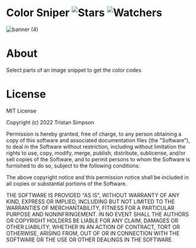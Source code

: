 # Color Sniper ![Stars](https://img.shields.io/github/stars/realTristan/ColorSnipper?color=brightgreen) ![Watchers](https://img.shields.io/github/watchers/realTristan/ColorSnipper?label=Watchers)
![banner (4)](https://user-images.githubusercontent.com/75189508/186444941-0d870d8b-6dcd-42c1-b09a-a51199deddad.png)

# About
Select parts of an image snippet to get the color codes

# License
MIT License

Copyright (c) 2022 Tristan Simpson

Permission is hereby granted, free of charge, to any person obtaining a copy of this software and associated documentation files (the "Software"), to deal in the Software without restriction, including without limitation the rights to use, copy, modify, merge, publish, distribute, sublicense, and/or sell copies of the Software, and to permit persons to whom the Software is furnished to do so, subject to the following conditions:

The above copyright notice and this permission notice shall be included in all copies or substantial portions of the Software.

THE SOFTWARE IS PROVIDED "AS IS", WITHOUT WARRANTY OF ANY KIND, EXPRESS OR IMPLIED, INCLUDING BUT NOT LIMITED TO THE WARRANTIES OF MERCHANTABILITY, FITNESS FOR A PARTICULAR PURPOSE AND NONINFRINGEMENT. IN NO EVENT SHALL THE AUTHORS OR COPYRIGHT HOLDERS BE LIABLE FOR ANY CLAIM, DAMAGES OR OTHER LIABILITY, WHETHER IN AN ACTION OF CONTRACT, TORT OR OTHERWISE, ARISING FROM, OUT OF OR IN CONNECTION WITH THE SOFTWARE OR THE USE OR OTHER DEALINGS IN THE SOFTWARE.

